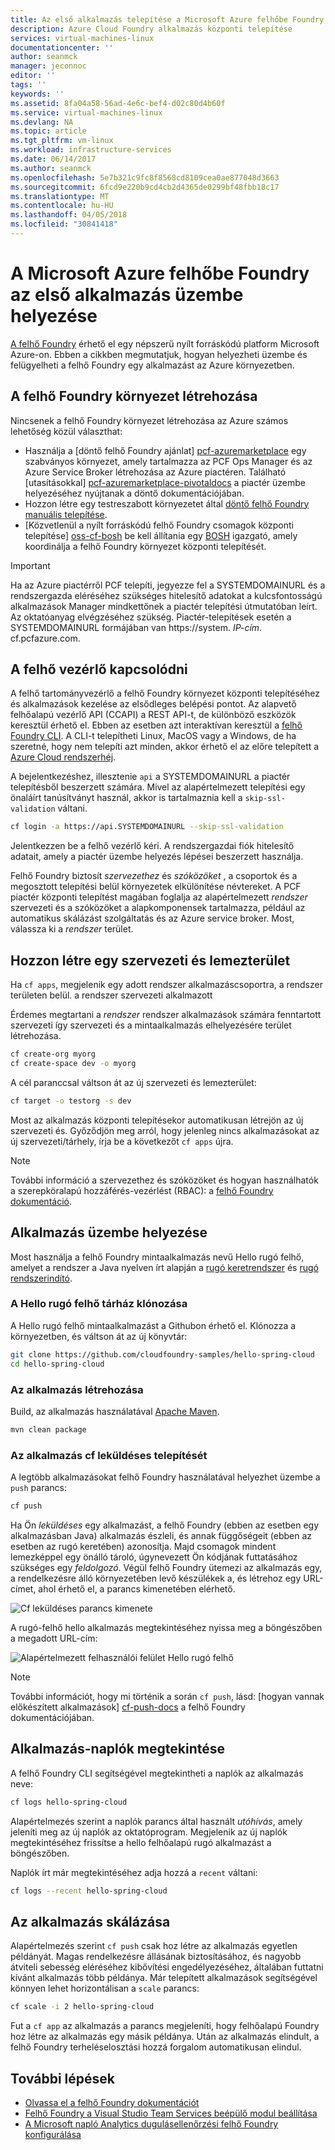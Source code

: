 ```yaml
---
title: Az első alkalmazás telepítése a Microsoft Azure felhőbe Foundry |} Microsoft Docs
description: Azure Cloud Foundry alkalmazás központi telepítése
services: virtual-machines-linux
documentationcenter: ''
author: seanmck
manager: jeconnoc
editor: ''
tags: ''
keywords: ''
ms.assetid: 8fa04a58-56ad-4e6c-bef4-d02c80d4b60f
ms.service: virtual-machines-linux
ms.devlang: NA
ms.topic: article
ms.tgt_pltfrm: vm-linux
ms.workload: infrastructure-services
ms.date: 06/14/2017
ms.author: seanmck
ms.openlocfilehash: 5e7b321c9fc8f8568cd8109cea0ae877048d3663
ms.sourcegitcommit: 6fcd9e220b9cd4cb2d4365de0299bf48fbb18c17
ms.translationtype: MT
ms.contentlocale: hu-HU
ms.lasthandoff: 04/05/2018
ms.locfileid: "30841418"
---
```

# <a name="deploy-your-first-app-to-cloud-foundry-on-microsoft-azure"></a>A Microsoft Azure felhőbe Foundry az első alkalmazás üzembe helyezése

[A felhő Foundry](http://cloudfoundry.org) érhető el egy népszerű nyílt forráskódú platform Microsoft Azure-on. Ebben a cikkben megmutatjuk, hogyan helyezheti üzembe és felügyelheti a felhő Foundry egy alkalmazást az Azure környezetben.

## <a name="create-a-cloud-foundry-environment"></a>A felhő Foundry környezet létrehozása

Nincsenek a felhő Foundry környezet létrehozása az Azure számos lehetőség közül választhat:

- Használja a [döntő felhő Foundry ajánlat] [ pcf-azuremarketplace] egy szabványos környezet, amely tartalmazza az PCF Ops Manager és az Azure Service Broker létrehozása az Azure piactéren. Található [utasításokkal] [ pcf-azuremarketplace-pivotaldocs] a piactér üzembe helyezéséhez nyújtanak a döntő dokumentációjában.
- Hozzon létre egy testreszabott környezetet által [döntő felhő Foundry manuális telepítése][pcf-custom].
- [Közvetlenül a nyílt forráskódú felhő Foundry csomagok központi telepítése] [ oss-cf-bosh] be kell állítania egy [BOSH](http://bosh.io) igazgató, amely koordinálja a felhő Foundry környezet központi telepítését.

> [!IMPORTANT] 
> Ha az Azure piactérről PCF telepíti, jegyezze fel a SYSTEMDOMAINURL és a rendszergazda eléréséhez szükséges hitelesítő adatokat a kulcsfontosságú alkalmazások Manager mindkettőnek a piactér telepítési útmutatóban leírt. Az oktatóanyag elvégzéséhez szükség. Piactér-telepítések esetén a SYSTEMDOMAINURL formájában van https://system. *IP-cím*. cf.pcfazure.com.

## <a name="connect-to-the-cloud-controller"></a>A felhő vezérlő kapcsolódni

A felhő tartományvezérlő a felhő Foundry környezet központi telepítéséhez és alkalmazások kezelése az elsődleges belépési pontot. Az alapvető felhőalapú vezérlő API (CCAPI) a REST API-t, de különböző eszközök keresztül érhető el. Ebben az esetben azt interaktívan keresztül a [felhő Foundry CLI][cf-cli]. A CLI-t telepítheti Linux, MacOS vagy a Windows, de ha szeretné, hogy nem telepíti azt minden, akkor érhető el az előre telepített a [Azure Cloud rendszerhéj][cloudshell-docs].

A bejelentkezéshez, illesztenie `api` a SYSTEMDOMAINURL a piactér telepítésből beszerzett számára. Mivel az alapértelmezett telepítési egy önaláírt tanúsítványt használ, akkor is tartalmaznia kell a `skip-ssl-validation` váltani.

```bash
cf login -a https://api.SYSTEMDOMAINURL --skip-ssl-validation
```

Jelentkezzen be a felhő vezérlő kéri. A rendszergazdai fiók hitelesítő adatait, amely a piactér üzembe helyezés lépései beszerzett használja.

Felhő Foundry biztosít *szervezethez* és *szóközöket* , a csoportok és a megosztott telepítési belül környezetek elkülönítése névtereket. A PCF piactér központi telepítést magában foglalja az alapértelmezett *rendszer* szervezeti és a szóközöket a alapkomponensek tartalmazza, például az automatikus skálázást szolgáltatás és az Azure service broker. Most, válassza ki a *rendszer* terület.


## <a name="create-an-org-and-space"></a>Hozzon létre egy szervezeti és lemezterület

Ha `cf apps`, megjelenik egy adott rendszer alkalmazáscsoportra, a rendszer területen belül. a rendszer szervezeti alkalmazott 

Érdemes megtartani a *rendszer* rendszer alkalmazások számára fenntartott szervezeti így szervezeti és a mintaalkalmazás elhelyezésére terület létrehozása.

```bash
cf create-org myorg
cf create-space dev -o myorg
```

A cél paranccsal váltson át az új szervezeti és lemezterület:

```bash
cf target -o testorg -s dev
```

Most az alkalmazás központi telepítésekor automatikusan létrejön az új szervezeti és. Győződjön meg arról, hogy jelenleg nincs alkalmazásokat az új szervezeti/tárhely, írja be a következőt `cf apps` újra.

> [!NOTE] 
> További információ a szervezethez és szóközöket és hogyan használhatók a szerepköralapú hozzáférés-vezérlést (RBAC): a [felhő Foundry dokumentáció][cf-orgs-spaces-docs].

## <a name="deploy-an-application"></a>Alkalmazás üzembe helyezése

Most használja a felhő Foundry mintaalkalmazás nevű Hello rugó felhő, amelyet a rendszer a Java nyelven írt alapján a [rugó keretrendszer](http://spring.io) és [rugó rendszerindító](http://projects.spring.io/spring-boot/).

### <a name="clone-the-hello-spring-cloud-repository"></a>A Hello rugó felhő tárház klónozása

A Hello rugó felhő mintaalkalmazást a Githubon érhető el. Klónozza a környezetben, és váltson át az új könyvtár:

```bash
git clone https://github.com/cloudfoundry-samples/hello-spring-cloud
cd hello-spring-cloud
```

### <a name="build-the-application"></a>Az alkalmazás létrehozása

Build, az alkalmazás használatával [Apache Maven](http://maven.apache.org).

```bash
mvn clean package
```

### <a name="deploy-the-application-with-cf-push"></a>Az alkalmazás cf leküldéses telepítését

A legtöbb alkalmazásokat felhő Foundry használatával helyezhet üzembe a `push` parancs:

```bash
cf push
```

Ha Ön *leküldéses* egy alkalmazást, a felhő Foundry (ebben az esetben egy alkalmazásban Java) alkalmazás észleli, és annak függőségeit (ebben az esetben az rugó keretében) azonosítja. Majd csomagok mindent lemezképpel egy önálló tároló, úgynevezett Ön kódjának futtatásához szükséges egy *feldolgozó*. Végül felhő Foundry ütemezi az alkalmazás egy, a rendelkezésre álló környezetében levő készülékek a, és létrehoz egy URL-címet, ahol érhető el, a parancs kimenetében elérhető.

![Cf leküldéses parancs kimenete][cf-push-output]

A rugó-felhő hello alkalmazás megtekintéséhez nyissa meg a böngészőben a megadott URL-cím:

![Alapértelmezett felhasználói felület Hello rugó felhő][hello-spring-cloud-basic]

> [!NOTE] 
> További információt, hogy mi történik a során `cf push`, lásd: [hogyan vannak előkészített alkalmazások] [ cf-push-docs] a felhő Foundry dokumentációjában.

## <a name="view-application-logs"></a>Alkalmazás-naplók megtekintése

A felhő Foundry CLI segítségével megtekintheti a naplók az alkalmazás neve:

```bash
cf logs hello-spring-cloud
```

Alapértelmezés szerint a naplók parancs által használt *utóhívás*, amely jeleníti meg az új naplók az oktatóprogram. Megjelenik az új naplók megtekintéséhez frissítse a hello felhőalapú rugó alkalmazást a böngészőben.

Naplók írt már megtekintéséhez adja hozzá a `recent` váltani:

```bash
cf logs --recent hello-spring-cloud
```

## <a name="scale-the-application"></a>Az alkalmazás skálázása

Alapértelmezés szerint `cf push` csak hoz létre az alkalmazás egyetlen példányát. Magas rendelkezésre állásának biztosításához, és nagyobb átviteli sebesség eléréséhez kibővítési engedélyezéséhez, általában futtatni kívánt alkalmazás több példánya. Már telepített alkalmazások segítségével könnyen lehet horizontálisan a `scale` parancs:

```bash
cf scale -i 2 hello-spring-cloud
```

Fut a `cf app` az alkalmazás a parancs megjeleníti, hogy felhőalapú Foundry hoz létre az alkalmazás egy másik példánya. Után az alkalmazás elindult, a felhő Foundry terheléselosztási hozzá forgalom automatikusan elindul.


## <a name="next-steps"></a>További lépések

- [Olvassa el a felhő Foundry dokumentációt][cloudfoundry-docs]
- [Felhő Foundry a Visual Studio Team Services beépülő modul beállítása][vsts-plugin]
- [A Microsoft napló Analytics dugulásellenőrzési felhő Foundry konfigurálása][loganalytics-nozzle]

<!-- LINKS -->

[pcf-azuremarketplace]: https://azuremarketplace.microsoft.com/marketplace/apps/pivotal.pivotal-cloud-foundry
[pcf-custom]: https://docs.pivotal.io/pivotalcf/1-10/customizing/azure.html
[oss-cf-bosh]: https://github.com/cloudfoundry-incubator/bosh-azure-cpi-release/tree/master/docs
[pcf-azuremarketplace-pivotaldocs]: https://docs.pivotal.io/pivotalcf/customizing/pcf_azure.html
[cf-cli]: https://github.com/cloudfoundry/cli
[cloudshell-docs]: https://docs.microsoft.com/azure/cloud-shell/overview
[cf-orgs-spaces-docs]: https://docs.cloudfoundry.org/concepts/roles.html
[spring-boot]: https://projects.spring.io/spring-boot/
[spring-framework]: http://spring.io
[cf-push-docs]: https://docs.cloudfoundry.org/concepts/how-applications-are-staged.html
[cloudfoundry-docs]: https://docs.cloudfoundry.org
[vsts-plugin]: https://github.com/Microsoft/vsts-cloudfoundry
[loganalytics-nozzle]: https://github.com/Azure/oms-log-analytics-firehose-nozzle

<!-- IMAGES -->
[cf-push-output]: ./media/cloudfoundry-deploy-your-first-app/cf-push-output.png
[hello-spring-cloud-basic]: ./media/cloudfoundry-deploy-your-first-app/hello-spring-cloud-basic.png
